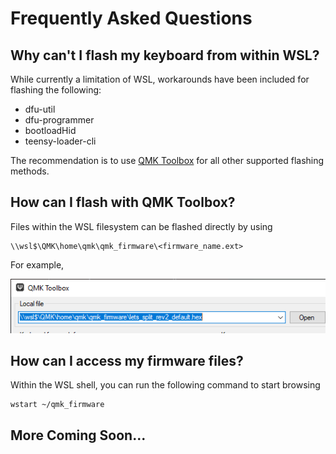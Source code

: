 # Frequently Asked Questions

## Why can't I flash my keyboard from within WSL?

While currently a limitation of WSL, workarounds have been included for flashing the following:

* dfu-util
* dfu-programmer
* bootloadHid
* teensy-loader-cli

The recommendation is to use [QMK Toolbox](https://github.com/qmk/qmk_toolbox) for all other supported flashing methods.

## How can I flash with QMK Toolbox?

Files within the WSL filesystem can be flashed directly by using
```
\\wsl$\QMK\home\qmk\qmk_firmware\<firmware_name.ext>
```

For example,

![toolbox](images/wsl_toolbox.png)

## How can I access my firmware files?

Within the WSL shell, you can run the following command to start browsing

```console
wstart ~/qmk_firmware
```

## More Coming Soon...
